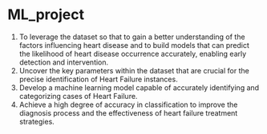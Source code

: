 # ML_project
1) To leverage the dataset so that to gain a better understanding of the factors influencing heart disease and to build models that can predict the likelihood of heart disease occurrence accurately, enabling early detection and intervention.
2) Uncover the key parameters within the dataset that are crucial for the precise identification of Heart Failure instances.
3) Develop a machine learning model capable of accurately identifying and categorizing cases of Heart Failure.
4) Achieve a high degree of accuracy in classification to improve the diagnosis process and the effectiveness of heart failure treatment strategies.
